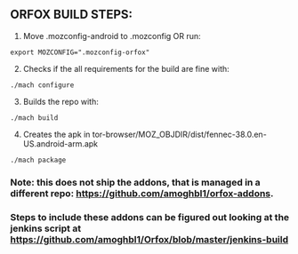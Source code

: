 ## ORFOX BUILD STEPS:

1) Move .mozconfig-android to .mozconfig OR run: 
```
export MOZCONFIG=".mozconfig-orfox"
```
2) Checks if the all requirements for the build are fine with:
```    
./mach configure
```
3) Builds the repo with:
```
./mach build
```
4) Creates the apk in tor-browser/MOZ_OBJDIR/dist/fennec-38.0.en-US.android-arm.apk
```
./mach package
```
### Note: this does not ship the addons, that is managed in a different repo: https://github.com/amoghbl1/orfox-addons.
### Steps to include these addons can be figured out looking at the jenkins script at https://github.com/amoghbl1/Orfox/blob/master/jenkins-build
